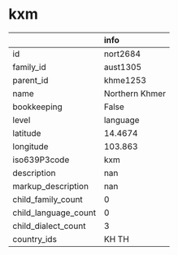 # kxm
|                      | info           |
|:---------------------|:---------------|
| id                   | nort2684       |
| family_id            | aust1305       |
| parent_id            | khme1253       |
| name                 | Northern Khmer |
| bookkeeping          | False          |
| level                | language       |
| latitude             | 14.4674        |
| longitude            | 103.863        |
| iso639P3code         | kxm            |
| description          | nan            |
| markup_description   | nan            |
| child_family_count   | 0              |
| child_language_count | 0              |
| child_dialect_count  | 3              |
| country_ids          | KH TH          |